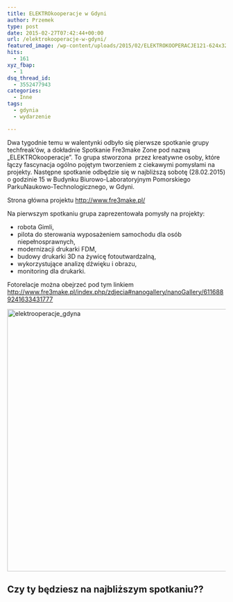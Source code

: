 ```yaml
---
title: ELEKTROkooperacje w Gdyni
author: Przemek
type: post
date: 2015-02-27T07:42:44+00:00
url: /elektrokooperacje-w-gdyni/
featured_image: /wp-content/uploads/2015/02/ELEKTROKOOPERACJE121-624x328.jpg
hits:
  - 161
xyz_fbap:
  - 1
dsq_thread_id:
  - 3552477943
categories:
  - Inne
tags:
  - gdynia
  - wydarzenie

---
```

Dwa tygodnie temu w walentynki odbyło się pierwsze spotkanie grupy techfreak&#8217;ów, a dokładnie Spotkanie Fre3make Zone pod nazwą &#8222;ELEKTROkooperacje&#8221;. To grupa stworzona  przez kreatywne osoby, które łączy fascynacja ogólno pojętym tworzeniem z ciekawymi pomysłami na projekty. Następne spotkanie odbędzie się w najbliższą sobotę (28.02.2015) o godzinie 15 w Budynku Biurowo-Laboratoryjnym Pomorskiego ParkuNaukowo-Technologicznego, w Gdyni.

<!--more-->

Strona główna projektu <a href="http://www.fre3make.pl/" target="_blank">http://www.fre3make.pl/</a>

Na pierwszym spotkaniu grupa zaprezentowała pomysły na projekty:

  * robota Gimli,
  * pilota do sterowania wyposażeniem samochodu dla osób niepełnosprawnych,
  * modernizacji drukarki FDM,
  * budowy drukarki 3D na żywicę fotoutwardzalną,
  * wykorzystujące analizę dźwięku i obrazu,
  * monitoring dla drukarki.

Fotorelacje można obejrzeć pod tym linkiem <a href="http://www.fre3make.pl/index.php/zdjecia#nanogallery/nanoGallery/6116889241633431777" target="_blank">http://www.fre3make.pl/index.php/zdjecia#nanogallery/nanoGallery/6116889241633431777</a>

<a href="http://techfreak.pl/elektrokooperacje-w-gdyni/elektrooperacje_gdyna/" rel="attachment wp-att-9112"><img class="aligncenter size-full wp-image-9112" src="http://techfreak.pl/wp-content/uploads/2015/02/elektrooperacje_gdyna.jpg" alt="elektrooperacje_gdyna" width="909" height="606" /></a>

## Czy ty będziesz na najbliższym spotkaniu??
